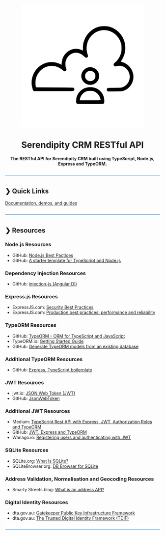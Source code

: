<p align="center">
  <img src="./serendipity-logo.svg" alt="Serendipity" width="400"/>
</p>

<h1 align="center">Serendipity CRM RESTful API</h1>

<p align="center">
  <b>The RESTful API for Serendipity CRM built using TypeScript, Node.js, Express and TypeORM.</b></br>
</p>

![divider](./divider.png)

## ❯ Quick Links

[Documentation, demos, and guides](docs/README.md)

![divider](./divider.png)

## ❯ Resources

### Node.js Resources

* GitHub: [Node.js Best Pactices](https://github.com/i0natan/nodebestpractices)
* GitHub: [A starter template for TypeScript and Node.js](https://github.com/microsoft/TypeScript-Node-Starter)

### Dependency Injection Resources

* GitHub: [injection-js (Angular DI)](https://github.com/mgechev/injection-js)

### Express.js Resources

* ExpressJS.com: [Security Best Practices](https://expressjs.com/en/advanced/best-practice-security.html)
* ExpressJS.com: [Production best practices: performance and reliability](https://expressjs.com/en/advanced/best-practice-performance.html)

### TypeORM Resources

* GitHub: [TypeORM - ORM for TypeScript and JavaScript](https://github.com/typeorm/typeorm)
* TypeORM.io: [Getting Started Guide](https://typeorm.io/#/)
* GitHub: [Generate TypeORM models from an existing database](https://github.com/Kononnable/typeorm-model-generator)

### Additional TypeORM Resources

* GitHub: [Express, TypeScript boilerplate](https://github.com/w3tecch/express-typescript-boilerplate)

### JWT Resources

* jwt.io: [JSON Web Token (JWT)](https://jwt.io/)
* GitHub: [JsonWebToken](https://github.com/auth0/node-jsonwebtoken)

### Additional JWT Resources

* Medium: [TypeScript Rest API with Express, JWT, Authorization Roles and TypeORM](https://medium.com/javascript-in-plain-english/creating-a-rest-api-with-jwt-authentication-and-role-based-authorization-using-typescript-fbfa3cab22a4)
* GitHub: [JWT, Express and TypeORM](https://github.com/andregardi/jwt-express-typeorm)
* Wanago.io: [Registering users and authenticating with JWT](https://wanago.io/2018/12/24/typescript-express-registering-authenticating-jwt/)

### SQLite Resources

* SQLite.org: [What Is SQLite?](https://www.sqlite.org/index.html)
* SQLiteBrowser.org: [DB Browser for SQLite](https://sqlitebrowser.org/dl/)

### Address Validation, Normalisation and Geocoding Resources

* Smarty Streets blog: [What is an address API?](https://smartystreets.com/articles/address-apis)

### Digital Identity Resources

* dta.gov.au: [Gatekeeper Public Key Infrastructure Framework](https://www.dta.gov.au/our-projects/digital-identity/gatekeeper-public-key-infrastructure-framework)
* dta.gov.au: [The Trusted Digital Identity Framework (TDIF)](https://www.dta.gov.au/our-projects/digital-identity/trusted-digital-identity-framework)

![divider](./divider.png)
